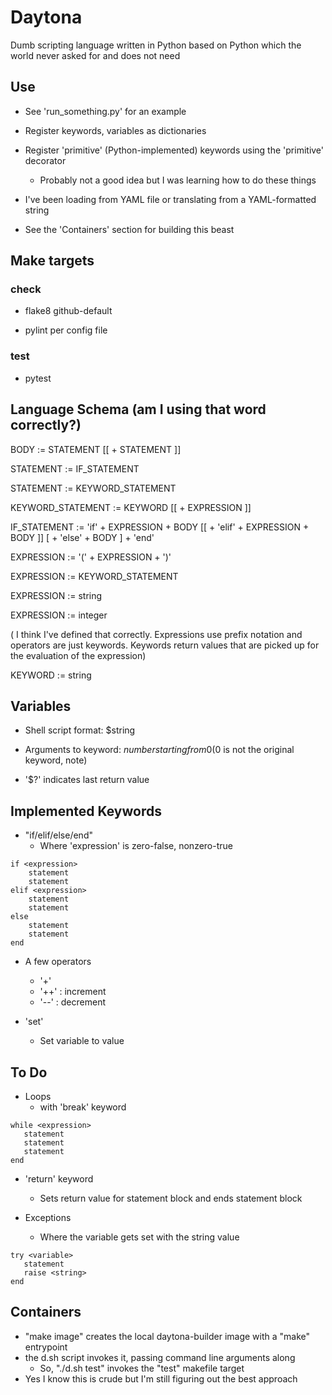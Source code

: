 # Daytona

Dumb scripting language written in Python based on Python which the world never asked for and does not need

## Use

* See 'run_something.py' for an example

* Register keywords, variables as dictionaries

* Register 'primitive' (Python-implemented) keywords using the 'primitive' decorator
  * Probably not a good idea but I was learning how to do these things

* I've been loading from YAML file or translating from a YAML-formatted string

* See the 'Containers' section for building this beast

## Make targets

### check

 * flake8 github-default

 * pylint per config file

### test

 * pytest

## Language Schema (am I using that word correctly?)

BODY := STATEMENT [[ + STATEMENT ]]

STATEMENT := IF_STATEMENT

STATEMENT := KEYWORD_STATEMENT

KEYWORD_STATEMENT := KEYWORD [[ + EXPRESSION ]]

IF_STATEMENT := 'if' + EXPRESSION + BODY [[ + 'elif' + EXPRESSION + BODY ]] [ + 'else' + BODY ] + 'end'

EXPRESSION := '(' + EXPRESSION + ')'

EXPRESSION := KEYWORD_STATEMENT

EXPRESSION := string

EXPRESSION := integer

( I think I've defined that correctly.  Expressions use prefix notation and operators are just keywords.  Keywords return values that are picked up for the evaluation of the expression)

KEYWORD := string

## Variables

* Shell script format: $string

* Arguments to keyword: $number starting from 0 ($0 is not the original keyword, note)

* '$?' indicates last return value

## Implemented Keywords

* "if/elif/else/end"
  * Where 'expression' is zero-false, nonzero-true

```
if <expression>
    statement
    statement
elif <expression>
    statement
    statement
else
    statement
    statement
end
```

* A few operators
  * '+'
  * '++' : increment
  * '--' : decrement


* 'set'
  * Set variable to value

## To Do

* Loops
  * with 'break' keyword

```
while <expression>
   statement
   statement
   statement
end
```

* 'return' keyword
  * Sets return value for statement block and ends statement block


* Exceptions
  * Where the variable gets set with the string value

```
try <variable>
   statement
   raise <string>
end
```

## Containers

* "make image" creates the local daytona-builder image with a "make" entrypoint
* the d.sh script invokes it, passing command line arguments along
  * So, "./d.sh test" invokes the "test" makefile target
* Yes I know this is crude but I'm still figuring out the best approach